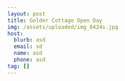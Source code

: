 ```yaml
---
layout: post
title: Golder Cottage Open Day
img: /assets/uploaded/img_8424s.jpg
host:
  blurb: asd
  email: sd
  name: asd
  phone: asd
tag: []
---
```


